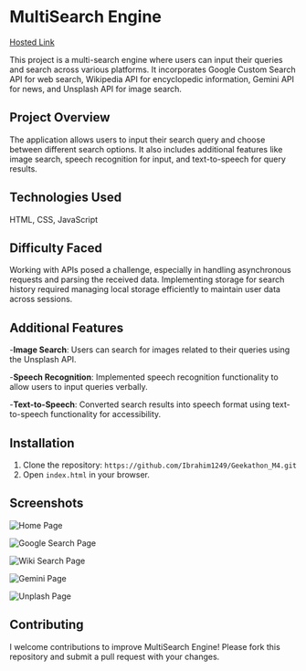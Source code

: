 # MultiSearch Engine

[Hosted Link]()

This project is a multi-search engine where users can input their queries and search across various platforms. It incorporates Google Custom Search API for web search, Wikipedia API for encyclopedic information, Gemini API for news, and Unsplash API for image search.

## Project Overview

The application allows users to input their search query and choose between different search options. It also includes additional features like image search, speech recognition for input, and text-to-speech for query results.

## Technologies Used
 HTML, CSS, JavaScript

## Difficulty Faced
Working with APIs posed a challenge, especially in handling asynchronous requests and parsing the received data. Implementing storage for search history required managing local storage efficiently to maintain user data across sessions.

## Additional Features
-**Image Search**: Users can search for images related to their queries using the Unsplash API.

-**Speech Recognition**: Implemented speech recognition functionality to allow users to input queries verbally.

-**Text-to-Speech**: Converted search results into speech format using text-to-speech functionality for accessibility.

## Installation
1. Clone the repository: `https://github.com/Ibrahim1249/Geekathon_M4.git`
2. Open `index.html` in your browser.

## Screenshots

![Home Page](screenshot/landing.jpeg)

![Google Search Page](screenshot/google.jpeg)

![Wiki Search Page](screenshot/wiki.jpeg)

![Gemini Page](screenshot/gemini.jpeg)

![Unplash Page](screenshot/unplash.jpeg)


## Contributing
I welcome contributions to improve MultiSearch Engine! Please fork this repository and submit a pull request with your changes.